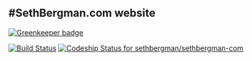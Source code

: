 #SethBergman.com website
---------------------------------

[![Greenkeeper badge](https://badges.greenkeeper.io/sethbergman/sethbergman-com.svg)](https://greenkeeper.io/)

[![Build Status](https://drone.io/github.com/sethbergman/sethbergman-com/status.png)](https://drone.io/github.com/sethbergman/sethbergman-com/latest)
[ ![Codeship Status for sethbergman/sethbergman-com](https://codeship.com/projects/ec2f11d0-1552-0134-08e1-629beb250221/status?branch=master)](https://codeship.com/projects/158070)
